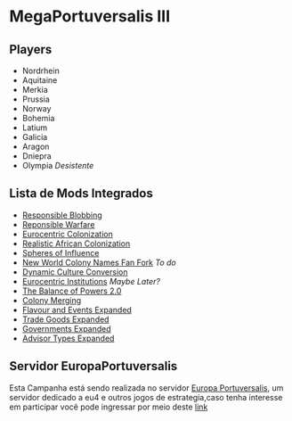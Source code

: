 # MegaPortuversalis III
## Players
- Nordrhein
- Aquitaine
- Merkia
- Prussia
- Norway
- Bohemia
- Latium
- Galicia
- Aragon
- Dniepra
- Olympia *Desistente*

## Lista de Mods Integrados
- [Responsible Blobbing](https://steamcommunity.com/sharedfiles/filedetails/?id=2131234936)
- [Reponsible Warfare](https://steamcommunity.com/sharedfiles/filedetails/?id=2387400670)
- [Eurocentric Colonization](https://steamcommunity.com/sharedfiles/filedetails/?id=2967447656)
- [Realistic African Colonization](https://steamcommunity.com/sharedfiles/filedetails/?id=2967440220)
- [Spheres of Influence](https://steamcommunity.com/sharedfiles/filedetails/?id=3002729793)
- [New World Colony Names Fan Fork](https://steamcommunity.com/sharedfiles/filedetails/?id=2776989437)
*To do*
- [Dynamic Culture Conversion](https://steamcommunity.com/sharedfiles/filedetails/?id=2760914801)
- [Eurocentric Institutions](https://steamcommunity.com/sharedfiles/filedetails/?id=1881890980)
*Maybe Later?*
- [The Balance of Powers 2.0](https://steamcommunity.com/sharedfiles/filedetails/?id=2389825193)
- [Colony Merging](https://steamcommunity.com/sharedfiles/filedetails/?id=1562888561)
- [Flavour and Events Expanded](https://steamcommunity.com/sharedfiles/filedetails/?id=2185445645)
- [Trade Goods Expanded](https://steamcommunity.com/sharedfiles/filedetails/?id=1770950522)
- [Governments Expanded](https://steamcommunity.com/sharedfiles/filedetails/?id=1596815683)
- [Advisor Types Expanded](https://steamcommunity.com/sharedfiles/filedetails/?id=2737385499)

## Servidor EuropaPortuversalis
Esta Campanha está sendo realizada no servidor [Europa Portuversalis](https://discord.gg/FnfJzzbBKP), um servidor dedicado a eu4 e outros jogos de estrategia,caso tenha interesse em participar você pode ingressar por meio deste [link](https://discord.gg/FnfJzzbBKP)

